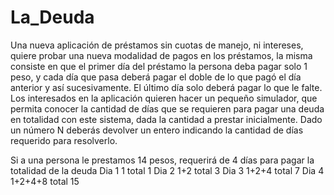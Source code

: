 # La_Deuda

Una nueva aplicación de préstamos sin cuotas de manejo, ni intereses, quiere probar una nueva
modalidad de pagos en los préstamos, la misma consiste en que el primer día del préstamo la persona
deba pagar solo 1 peso, y cada día que pasa deberá pagar el doble de lo que pagó el día anterior y así
sucesivamente. El último día solo deberá pagar lo que le falte.
Los interesados en la aplicación quieren hacer un pequeño simulador, que permita conocer la cantidad de
días que se requieren para pagar una deuda en totalidad con este sistema, dada la cantidad a prestar
inicialmente.
Dado un número N deberás devolver un entero indicando la cantidad de días requerido para resolverlo.

Si a una persona le prestamos 14 pesos, requerirá de 4 días para pagar la totalidad de la deuda
Dia 1 1 total 1
Dia 2 1+2 total 3
Dia 3 1+2+4 total 7
Dia 4 1+2+4+8 total 15
